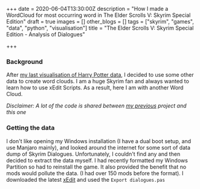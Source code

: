 +++
date = 2020-06-04T13:30:00Z
description = "How I made a WordCloud for most occurring word in The Elder Scrolls V: Skyrim Special Edition"
draft = true
images = []
other_blogs = []
tags = ["skyrim", "games", "data", "python", "visualisation"]
title = "The Elder Scrolls V: Skyrim Special Edition - Analysis of Dialogues"

+++
### Background

After [my last visualisation of Harry Potter data](https://blog.haideralipunjabi.com/posts/harry-potter-books-fanfiction-an-analysis-of-words/), I decided to use some other data to create word clouds. I am a huge Skyrim fan and always wanted to learn how to use xEdit Scripts. As a result, here I am with another Word Cloud.

_Disclaimer: A lot of the code is shared between_ [_my previous_](https://blog.haideralipunjabi.com/posts/harry-potter-books-fanfiction-an-analysis-of-words/) _project and this one_

### Getting the data

I don't like opening my Windows installation (I have a dual boot setup, and use Manjaro mainly), and looked around the internet for some sort of data dump of Skyrim Dialogues. Unfortunately, I couldn't find any and then decided to extract the data myself. I had recently formatted my Windows Partition so had to reinstall the game. It also provided the benefit that no mods would pollute the data. (I had over 150 mods before the format). I downloaded the latest [xEdit](http://tes5edit.github.io/) and used the `Export dialogues.pas`